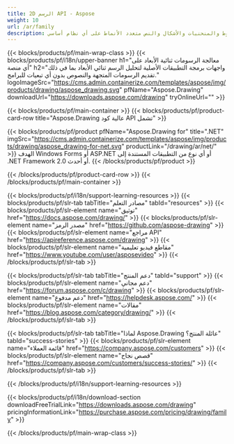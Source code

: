 ```yaml
---
title: 2D الرسم API - Aspose 
weight: 10
url: /ar/family
description: مكتبة رسومات ثنائية الأبعاد لتقديم الرسومات المتجهة مثل الخطوط والمنحنيات والأشكال والنص متعدد الأنماط على أي نظام أساسي
---
```


{{< blocks/products/pf/main-wrap-class >}}
{{< blocks/products/pf/i18n/upper-banner h1="معالجة الرسومات ثنائية الأبعاد على أي منصة" h2="واجهات برمجة التطبيقات الأصلية لتحليل الرسم ثنائي الأبعاد بما في ذلك تقديم الرسومات المتجهة والنصوص بدون أي تبعيات للبرامج." logoImageSrc="https://cms.admin.containerize.com/templates/aspose/img/products/drawing/aspose_drawing.svg" pfName="Aspose.Drawing" downloadUrl="https://downloads.aspose.com/drawing" tryOnlineUrl="" >}}

{{< blocks/products/pf/main-container >}}
{{< blocks/products/pf/product-card-row title="Aspose.Drawing عالية كود API تشمل" >}}

{{< blocks/products/pf/product pfName="Aspose.Drawing for" title=".NET" imgSrc="https://cms.admin.containerize.com/templates/aspose/img/products/drawing/aspose_drawing-for-net.svg" productLink="/drawing/ar/net/" >}}
الهدف Windows Forms أو ASP.NET أو أي نوع من التطبيقات المستندة إلى .NET Framework 2.0 أو أحدث.
{{< /blocks/products/pf/product >}}

{{< /blocks/products/pf/product-card-row >}}
{{< /blocks/products/pf/main-container >}}

{{< blocks/products/pf/i18n/support-learning-resources >}}
{{< blocks/products/pf/slr-tab tabTitle="مصادر التعلم" tabId="resources" >}}
{{< blocks/products/pf/slr-element name="توثيق" href="https://docs.aspose.com/drawing/" >}}
{{< blocks/products/pf/slr-element name="مصدر الرمز" href="https://github.com/aspose-drawing" >}}
{{< blocks/products/pf/slr-element name="مراجع API" href="https://apireference.aspose.com/drawing" >}}
{{< blocks/products/pf/slr-element name="مقاطع فيديو تعليمية" href="https://www.youtube.com/user/asposevideo" >}}
{{< /blocks/products/pf/slr-tab >}}

{{< blocks/products/pf/slr-tab tabTitle="دعم المنتج" tabId="support" >}}
{{< blocks/products/pf/slr-element name="دعم مجاني" href="https://forum.aspose.com/c/drawing" >}}
{{< blocks/products/pf/slr-element name="دعم مدفوع" href="https://helpdesk.aspose.com/" >}}
{{< blocks/products/pf/slr-element name="مقالات" href="https://blog.aspose.com/category/drawing/" >}}
{{< /blocks/products/pf/slr-tab >}}

{{< blocks/products/pf/slr-tab tabTitle="لماذا Aspose.Drawing عائلة المنتج؟" tabId="success-stories" >}}
{{< blocks/products/pf/slr-element name="قائمة العملاء" href="https://company.aspose.com/customers" >}}
{{< blocks/products/pf/slr-element name="قصص نجاح" href="https://company.aspose.com/customers/success-stories/" >}}
{{< /blocks/products/pf/slr-tab >}}

{{< /blocks/products/pf/i18n/support-learning-resources >}}

{{< blocks/products/pf/i18n/download-section downloadFreeTrialLink="https://downloads.aspose.com/drawing" pricingInformationLink="https://purchase.aspose.com/pricing/drawing/family" >}}

{{< /blocks/products/pf/main-wrap-class >}}